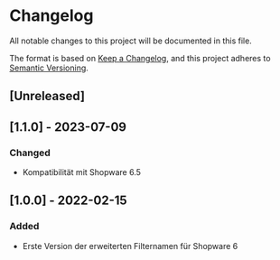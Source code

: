 # Changelog

All notable changes to this project will be documented in this file.

The format is based on [Keep a Changelog](https://keepachangelog.com/en/1.1.0/),
and this project adheres to [Semantic Versioning](https://semver.org/spec/v2.0.0.html).

## [Unreleased]

## [1.1.0] - 2023-07-09

### Changed

- Kompatibilität mit Shopware 6.5

## [1.0.0] - 2022-02-15

### Added

- Erste Version der erweiterten Filternamen für Shopware 6
